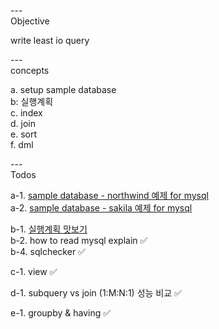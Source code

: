 ---\
Objective


write least io query


---\
concepts


a. setup sample database\
b: 실행계획\
c. index\
d. join\
e. sort\
f. dml



---\
Todos


a-1. [sample database - northwind 예제 for mysql](https://www.geeksengine.com/database/sample/what-is-northwind-database.php)\
a-2. [sample database - sakila 예제 for mysql](https://dev.mysql.com/doc/sakila/en/sakila-structure.html)

b-1. [실행계획 맛보기](https://www.youtube.com/watch?v=_oRsPUqyr10&list=PL9hiYwOHVUQduJN7Pf_kOR8htpJU7K1H8&index=32&ab_channel=Jacob%27sLecture)\
b-2. how to read mysql explain :white_check_mark:\
b-4. sqlchecker :white_check_mark:

c-1. view :white_check_mark:

d-1. subquery vs join (1:M:N:1) 성능 비교 :white_check_mark:

e-1. groupby & having :white_check_mark:
